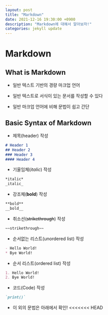 ```yaml
---
layout: post
title: "Markdown"
date: 2021-12-16 19:30:00 +0900
description: "Markdown에 대해서 알아보자!"
categories: jekyll update
---
```


# Markdown
## What is Markdown

* 일반 텍스트 기반의 경량 마크업 언어

* 일반 텍스트로 서식이 있는 문서를 작성할 수 있다

* 일반 마크업 언어에 비해 문법이 쉽고 간단

  

## Basic Syntax of Markdown

* 제목(header) 작성
```markdown
# Header 1
## Header 2
### Header 3
#### Header 4
```

* 기울임체(*italic*) 작성
```markdown
*italic*
_italic_
```

* 강조체(**bold**) 작성
```markdown
**bold**
__bold__
```

* 취소선(~~strikethrough~~) 작성
```markdown
~~strikethrough~~
```

* 순서없는 리스트(unordered list) 작성
```markdown
- Hello World!
* Bye World!
```

* 순서 리스트(ordered list) 작성
```markdown
1. Hello World!
2. Bye World!
```

* 코드(Code) 작성
```markdown
`print()`
```

* 이 외의 문법은 아래에서 확인!
  <<<<<<< HEAD
  
  [markdown Guide - Basic Syntax]: https://www.markdownguide.org/basic-syntax